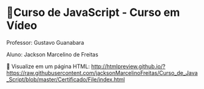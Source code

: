 # 🔰Curso de JavaScript - Curso em Vídeo
Professor: Gustavo Guanabara

Aluno: Jackson Marcelino de Freitas

👀 Visualize em um página HTML: http://htmlpreview.github.io/?https://raw.githubusercontent.com/jacksonMarcelinoFreitas/Curso_de_Java_Script/blob/master/Certificado/File/index.html
